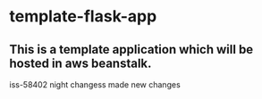 # template-flask-app

## This is a template application which will be hosted in aws beanstalk. 
iss-58402
night changess
made new changes
